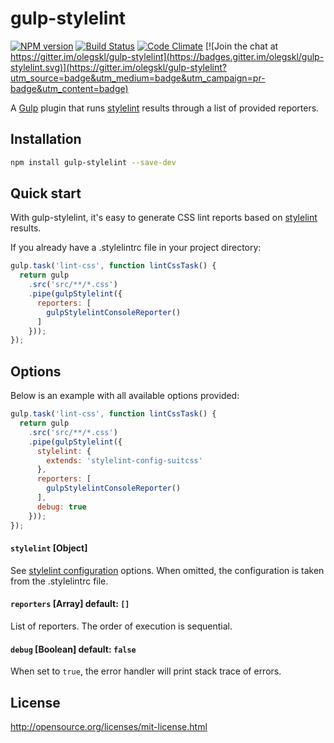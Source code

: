 # gulp-stylelint

[![NPM version](http://img.shields.io/npm/v/gulp-stylelint.svg)](https://www.npmjs.org/package/gulp-stylelint)
[![Build Status](https://travis-ci.org/olegskl/gulp-stylelint.svg?branch=master)](https://travis-ci.org/olegskl/gulp-stylelint)
[![Code Climate](https://codeclimate.com/github/olegskl/gulp-stylelint/badges/gpa.svg)](https://codeclimate.com/github/olegskl/gulp-stylelint)
[![Join the chat at https://gitter.im/olegskl/gulp-stylelint](https://badges.gitter.im/olegskl/gulp-stylelint.svg)](https://gitter.im/olegskl/gulp-stylelint?utm_source=badge&utm_medium=badge&utm_campaign=pr-badge&utm_content=badge)

A [Gulp](http://gulpjs.com/) plugin that runs [stylelint](https://github.com/stylelint/stylelint) results through a list of provided reporters.

## Installation

```bash
npm install gulp-stylelint --save-dev
```

## Quick start

With gulp-stylelint, it's easy to generate CSS lint reports based on [stylelint](https://github.com/stylelint/stylelint) results.

If you already have a .stylelintrc file in your project directory:

```js
gulp.task('lint-css', function lintCssTask() {
  return gulp
    .src('src/**/*.css')
    .pipe(gulpStylelint({
      reporters: [
        gulpStylelintConsoleReporter()
      ]
    }));
});
```

## Options

Below is an example with all available options provided:

```js
gulp.task('lint-css', function lintCssTask() {
  return gulp
    .src('src/**/*.css')
    .pipe(gulpStylelint({
      stylelint: {
        extends: 'stylelint-config-suitcss'
      },
      reporters: [
        gulpStylelintConsoleReporter()
      ],
      debug: true
    }));
});
```

#### `stylelint` [Object]

See [stylelint configuration](https://github.com/stylelint/stylelint/blob/master/docs/user-guide/configuration.md) options. When omitted, the configuration is taken from the .stylelintrc file.

#### `reporters` [Array<Function>] default: `[]`

List of reporters. The order of execution is sequential.

#### `debug` [Boolean] default: `false`

When set to `true`, the error handler will print stack trace of errors.

## License

http://opensource.org/licenses/mit-license.html
